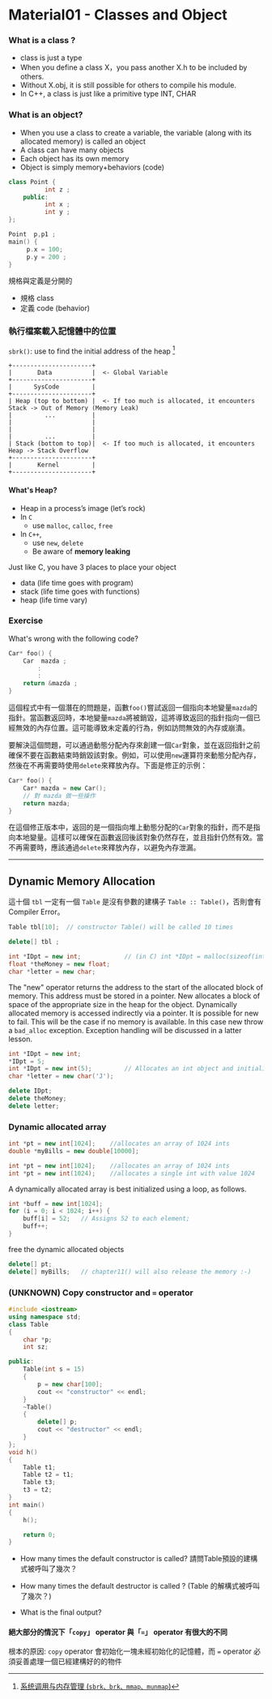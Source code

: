 # Material01 - Classes and Object

### What is a class ?

- class is just a type
- When you define a class X，you pass another X.h to be included by others.
- Without X.obj, it is still possible for others to compile his module.
- In C++, a class is just like a primitive type INT, CHAR

### What is an object?

- When you use a class to create a variable, the variable (along with its allocated memory) is called an object
- A class can have many objects
- Each object has its own memory
- Object is simply memory+behaviors (code)

```cpp
class Point {
          int z ;
    public:
          int x ;
          int y ;
};

Point  p,p1 ;
main() {
     p.x = 100;
     p.y = 200 ;
}
```

規格與定義是分開的

- 規格 class
- 定義 code (behavior)

### 執行檔案載入記憶體中的位置

`sbrk()`: use to find the initial address of the heap [^1]

```
+----------------------+
|       Data           |  <- Global Variable
+----------------------+
|      SysCode         |
+----------------------+
| Heap (top to bottom) |  <- If too much is allocated, it encounters Stack -> Out of Memory (Memory Leak)
|         ...          |
|                      |
|                      |
|         ...          |
| Stack (bottom to top)|  <- If too much is allocated, it encounters Heap -> Stack Overflow
+----------------------+
|       Kernel         |
+----------------------+
```

#### What's Heap?

- Heap in a process’s image (let’s rock)
- In `C`
  - use `malloc`, `calloc`, `free`
- In `C++`,
  - use `new`, `delete`
  - Be aware of **memory leaking**

Just like C, you have 3 places to place your object

- data (life time goes with program)
- stack (life time goes with functions)
- heap (life time vary)

### Exercise

What's wrong with the following code?

```cpp
Car* foo() {
    Car  mazda ;
        :
        :
    return &mazda ;
}
```

這個程式中有一個潛在的問題是，函數`foo()`嘗試返回一個指向本地變量`mazda`的指針。當函數返回時，本地變量`mazda`將被銷毀，這將導致返回的指針指向一個已經無效的內存位置。這可能導致未定義的行為，例如訪問無效的內存或崩潰。

要解決這個問題，可以通過動態分配內存來創建一個`Car`對象，並在返回指針之前確保不要在函數結束時銷毀該對象。例如，可以使用`new`運算符來動態分配內存，然後在不再需要時使用`delete`來釋放內存。下面是修正的示例：

```cpp
Car* foo() {
    Car* mazda = new Car();
    // 對 mazda 做一些操作
    return mazda;
}
```

在這個修正版本中，返回的是一個指向堆上動態分配的`Car`對象的指針，而不是指向本地變量。這樣可以確保在函數返回後該對象仍然存在，並且指針仍然有效。當不再需要時，應該通過`delete`來釋放內存，以避免內存泄漏。

---

## Dynamic Memory Allocation

這十個 `tbl` 一定有一個 `Table` 是沒有參數的建構子 `Table :: Table()`，否則會有 Compiler Error。
```cpp
Table tbl[10];  // constructor Table() will be called 10 times

delete[] tbl ;
```

```cpp
int *IDpt = new int;            // (in C) int *IDpt = malloc(sizeof(int));
float *theMoney = new float; 
char *letter = new char; 
```

The "new" operator returns the address to the start of the allocated block of memory. This address must be stored in a pointer. New allocates a block of space of the appropriate size in the heap for the object. Dynamically allocated memory is accessed indirectly via a pointer. It is possible for new to fail. This will be the case if no memory is available. In this case new throw a `bad_alloc` exception. Exception handling will be discussed in a latter lesson. 


```cpp
int *IDpt = new int; 
*IDpt = 5;  
int *IDpt = new int(5);         // Allocates an int object and initializes it to value 5. 
char *letter = new char('J'); 
```

```cpp
delete IDpt; 
delete theMoney; 
delete letter; 
```


### Dynamic allocated array

```cpp
int *pt = new int[1024];    //allocates an array of 1024 ints
double *myBills = new double[10000];

int *pt = new int[1024];    //allocates an array of 1024 ints
int *pt = new int(1024);    //allocates a single int with value 1024 
```

A dynamically allocated array is best initialized using a loop, as follows. 

```cpp
int *buff = new int[1024]; 
for (i = 0; i < 1024; i++) { 
    buff[i] = 52; 	// Assigns 52 to each element; 
    buff++; 
}
```

free the dynamic allocated objects

```cpp
delete[] pt; 
delete[] myBills;   // chapter11() will also release the memory :-)  
```


### (UNKNOWN) Copy constructor and `=` operator

```cpp
#include <iostream>
using namespace std;
class Table
{
    char *p;
    int sz;

public:
    Table(int s = 15)
    {
        p = new char[100];
        cout << "constructor" << endl;
    }
    ~Table()
    {
        delete[] p;
        cout << "destructor" << endl;
    }
};
void h()
{
    Table t1;
    Table t2 = t1;
    Table t3;
    t3 = t2;
}
int main()
{
    h();

    return 0;
}
```

- How many times the default constructor is called? 請問Table預設的建構式被呼叫了幾次？

- How many times the default destructor is called ? (Table 的解構式被呼叫了幾次？)

- What is the final output?


#### 絕大部分的情況下「`copy`」 operator 與「`=`」 operator 有很大的不同

根本的原因: `copy` operator 會初始化一塊未經初始化的記憶體，而 `=` operator 必須妥善處理一個已經建構好的的物件


[^1]: [系统调用与内存管理 (`sbrk、brk、mmap、munmap`)](https://blog.csdn.net/Apollon_krj/article/details/54565768)
